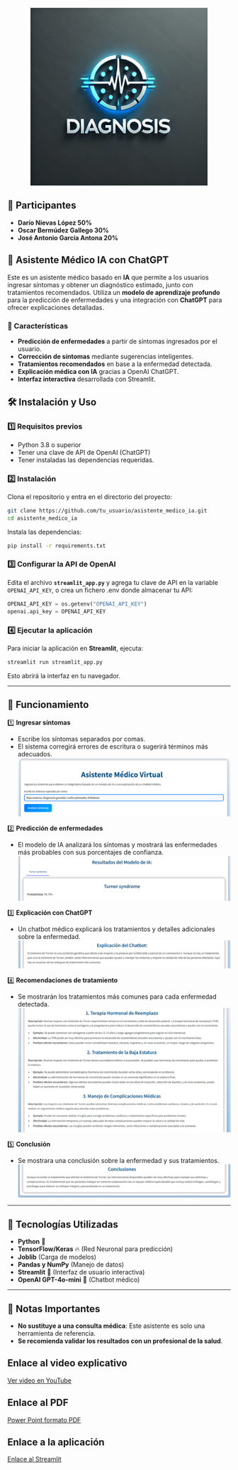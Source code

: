 <p align="center">
  <img src="styles/logo.png" alt="Asistente Médico IA" width="400"/>
</p>

## 👥 Participantes

- **Darío Nievas López 50%**  
- **Oscar Bermúdez Gallego 30%**  
- **José Antonio García Antona 20%**  

## 🏥 Asistente Médico IA con ChatGPT

Este es un asistente médico basado en **IA** que permite a los usuarios ingresar síntomas y obtener un diagnóstico estimado, junto con tratamientos recomendados. Utiliza un **modelo de aprendizaje profundo** para la predicción de enfermedades y una integración con **ChatGPT** para ofrecer explicaciones detalladas.

### 🚀 Características

- **Predicción de enfermedades** a partir de síntomas ingresados por el usuario.
- **Corrección de síntomas** mediante sugerencias inteligentes.
- **Tratamientos recomendados** en base a la enfermedad detectada.
- **Explicación médica con IA** gracias a OpenAI ChatGPT.
- **Interfaz interactiva** desarrollada con Streamlit.

## 🛠️ Instalación y Uso

### 1️⃣ Requisitos previos

- Python 3.8 o superior
- Tener una clave de API de OpenAI (ChatGPT)
- Tener instaladas las dependencias requeridas.

### 2️⃣ Instalación

Clona el repositorio y entra en el directorio del proyecto:

```bash
git clone https://github.com/tu_usuario/asistente_medico_ia.git
cd asistente_medico_ia
```

Instala las dependencias:

```bash
pip install -r requirements.txt
```

### 3️⃣ Configurar la API de OpenAI

Edita el archivo **`streamlit_app.py`** y agrega tu clave de API en la variable `OPENAI_API_KEY`, o crea un fichero .env donde almacenar tu API:

```python
OPENAI_API_KEY = os.getenv("OPENAI_API_KEY")
openai.api_key = OPENAI_API_KEY
```

### 4️⃣ Ejecutar la aplicación

Para iniciar la aplicación en **Streamlit**, ejecuta:

```bash
streamlit run streamlit_app.py
```

Esto abrirá la interfaz en tu navegador.

---

## 🎯 Funcionamiento

1️⃣ **Ingresar síntomas**  
   - Escribe los síntomas separados por comas.  
   - El sistema corregirá errores de escritura o sugerirá términos más adecuados.
![Ingresar síntomas](https://github.com/Darnielop/TFM/blob/main/imagen/imagen1.PNG)


2️⃣ **Predicción de enfermedades**  
   - El modelo de IA analizará los síntomas y mostrará las enfermedades más probables con sus porcentajes de confianza.
![Ingresar síntomas](https://github.com/Darnielop/TFM/blob/main/imagen/imagen2.PNG)

3️⃣ **Explicación con ChatGPT**  
   - Un chatbot médico explicará los tratamientos y detalles adicionales sobre la enfermedad.
![Explicación con ChatGPT](https://github.com/Darnielop/TFM/blob/main/imagen/imagen3.PNG)

     
4️⃣ **Recomendaciones de tratamiento**  
   - Se mostrarán los tratamientos más comunes para cada enfermedad detectada.
![Recomendaciones de tratamiento](https://github.com/Darnielop/TFM/blob/main/imagen/imagen4.PNG)

5️⃣ **Conclusión**  
   - Se mostrara una conclusión sobre la enfermedad y sus tratamientos.
![Recomendaciones de tratamiento](https://github.com/Darnielop/TFM/blob/main/imagen/imagen5.PNG)

---

## 💪 Tecnologías Utilizadas

- **Python** 🐍
- **TensorFlow/Keras** 🔥 (Red Neuronal para predicción)
- **Joblib** (Carga de modelos)
- **Pandas y NumPy** (Manejo de datos)
- **Streamlit** 🎨 (Interfaz de usuario interactiva)
- **OpenAI GPT-4o-mini** 🤖 (Chatbot médico)

---

## 📌 Notas Importantes

- **No sustituye a una consulta médica**: Este asistente es solo una herramienta de referencia.
- **Se recomienda validar los resultados con un profesional de la salud**.

## Enlace al video explicativo
[Ver video en YouTube](https://youtu.be/hqtpbRkKN68)

## Enlace al PDF
[Power Point formato PDF](https://drive.google.com/file/d/1kChjKob9bpxNyYWYSSvF1HAc_rqBreSQ/view?usp=drive_link)

## Enlace a la aplicación
[Enlace al Streamlit](http://diagnosis.myddns.me/)


